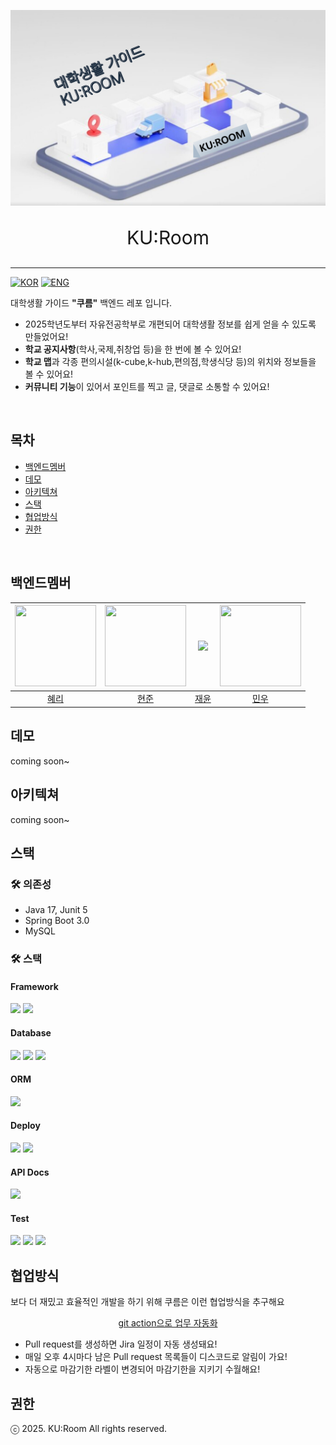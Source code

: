 <p align="center">
  <img src="/backend/images/KUROOM.png">
</p>
<p style="text-align: center; font-size: 30px">KU:Room</p>
<hr>

[![KOR](https://img.shields.io/badge/한-45A1FC?style=for-the-badge&logo=XML&logoColor=white)](README_KR.md)
[![ENG](https://img.shields.io/badge/ENG-FF5733?style=for-the-badge&logo=XML&logoColor=white)](README_EN.md)

대학생활 가이드 **"쿠름"** 백엔드 레포 입니다.


- 2025학년도부터 자유전공학부로 개편되어 대학생활 정보를 쉽게 얻을 수 있도록 만들었어요!
- **학교 공지사항**(학사,국제,취창업 등)을 한 번에 볼 수 있어요!
- **학교 맵**과 각종 편의시설(k-cube,k-hub,편의점,학생식당 등)의 위치와 정보들을 볼 수 있어요!
- **커뮤니티 기능**이 있어서 포인트를 찍고 글, 댓글로 소통할 수 있어요!

<br/>

## 목차

- [백엔드멤버](#백엔드멤버)
- [데모](#데모)
- [아키텍쳐](#아키텍쳐)
- [스택](#스택)
- [협업방식](#협업방식)
- [권한](#권한)


<br/>

## 백엔드멤버


| <img src="https://avatars.githubusercontent.com/Hyeri1ee" width="130" height="130"> | <img src="https://avatars.githubusercontent.com/buzz0331" width="130" height="130"> |   <img src="https://avatars.githubusercontent.com/tintin010" height="130">   | <img src="https://avatars.githubusercontent.com/kmw10693" width="130" height="130">  |
|:-----------------------------------------------------------------------------------------:|:-----------------------------------------------------------------------------------------:|:--------------------------------------------------------------------------------------:|:-----------------------------------------------------------------------------------------:|
|                              [혜리](https://github.com/Hyeri1ee)                               |                             [현준](https://github.com/buzz0331)                              |                          [재윤](https://github.com/tintin010)                              |                          [민우](https://github.com/kmw10693)                           |


## 데모

coming soon~

## 아키텍쳐

coming soon~





## 스택

### 🛠️ 의존성
- Java 17, Junit 5
- Spring Boot 3.0
- MySQL

### 🛠️ 스택
#### Framework 
<img src="https://img.shields.io/badge/Spring Boot-6DB33F?style=for-the-social&logo=Spring Boot&logoColor=white">  <img src="https://img.shields.io/badge/Gradle-02303A?style=for-the-social&logo=Gradle&logoColor=white">

#### Database 
<img src ="https://img.shields.io/badge/H2 Database-blue"> <img src="https://img.shields.io/badge/Amazon RDS for MySQL-527FFF?style=for-the-sociak&logo=Amazon RDS&logoColor=white"> <img src="https://img.shields.io/badge/Amazon Elasticache for Redis-DC382D?style=for-the-sociak&logo=redis&logoColor=white">

#### ORM 
<img src="https://img.shields.io/badge/Spring Data JPA-6DB33F?style=for-the-social&logo=Databricks&logoColor=white">

#### Deploy 
<img src="https://img.shields.io/badge/Github Actions-2088FF?style=for-the-sociak&logo=githubactions&logoColor=white"> <img src="https://img.shields.io/badge/Docker-2496ED?style=for-the-sociak&logo=docker&logoColor=white">

#### API Docs
<img src ="https://img.shields.io/badge/restdocs-green">

#### Test
<img src="https://img.shields.io/badge/JUnit5-25A162?style=for-the-sociak&logo=junit5&logoColor=white"> <img src="https://img.shields.io/badge/RestAssured-25A162"> <img src="https://img.shields.io/badge/CodeCov-F01F7A?style=for-the-sociak&logo=codecov&logoColor=white">

## 협업방식

보다 더 재밌고 효율적인 개발을 하기 위해 쿠름은 이런 협업방식을 추구해요

<p align="center"><u>git action으로 업무 자동화</u></p>

- Pull request를 생성하면 Jira 일정이 자동 생성돼요!
- 매일 오후 4시마다 남은 Pull request 목록들이 디스코드로 알림이 가요!
- 자동으로 마감기한 라벨이 변경되어 마감기한을 지키기 수월해요!



## 권한
ⓒ 2025. KU:Room All rights reserved.
